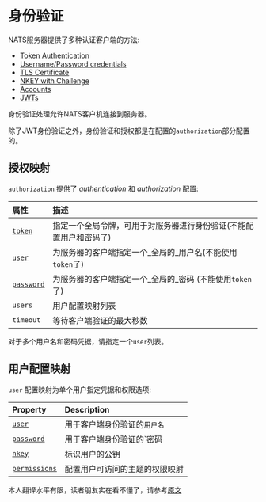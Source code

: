 # 身份验证

NATS服务器提供了多种认证客户端的方法:

- [Token Authentication](tokens.md)
- [Username/Password credentials](username_password.md)
- [TLS Certificate](tls_mutual_auth.md)
- [NKEY with Challenge](nkey_auth.md)
- [Accounts](accounts.md)
- [JWTs](jwt_auth.md)

身份验证处理允许NATS客户机连接到服务器。

除了JWT身份验证之外，身份验证和授权都是在配置的`authorization`部分配置的。

## 授权映射

 `authorization` 提供了 _authentication_ 和 _authorization_ 配置:

| 属性 | 描述 |
| :------  | :---- |
| [`token`](tokens.md) | 指定一个全局令牌，可用于对服务器进行身份验证(不能配置用户和密码了)|
| [`user`](username_password.md) | 为服务器的客户端指定一个_全局的_用户名(不能使用`token`了) |
| [`password`](username_password.md) | 为服务器的客户端指定一个_全局的_密码 (不能使用`token`了) |
| `users` | 用户配置映射列表 |
| `timeout` | 等待客户端验证的最大秒数 |

对于多个用户名和密码凭据，请指定一个`user`列表。


## 用户配置映射

 `user` 配置映射为单个用户指定凭据和权限选项:

| Property | Description |
| :------  | :---- |
| [`user`](username_password.md) | 用于客户端身份验证的`用户名` |
| [`password`](username_password.md) | 用于客户端身份验证的`密码 |
| [`nkey`](nkey_auth.md) | 标识用户的公钥 |
| [`permissions`](authorization.md) | 配置用户可访问的主题的权限映射 |

本人翻译水平有限，读者朋友实在看不懂了，请参考[原文](https://github.com/nats-io/docs/blob/master/nats_server/auth_intro.md)